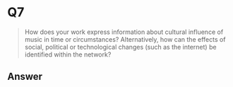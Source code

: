 # Q7

>  How does your work express information about cultural influence of music in time or circumstances? Alternatively, how can the effects of social, political or technological changes (such as the internet) be identified within the network?

## Answer

